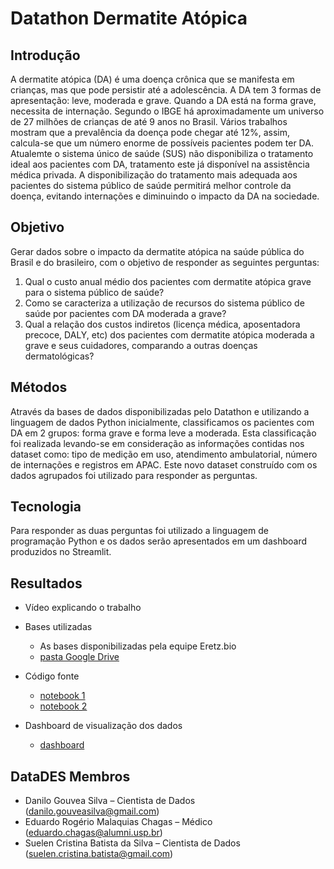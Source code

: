 # Datathon Dermatite Atópica

## Introdução
A dermatite atópica (DA) é uma doença crônica que se manifesta em crianças, mas que pode persistir até a adolescência. A DA tem 3 formas de apresentação: leve, moderada e grave. Quando a DA está na forma grave, necessita de internação. Segundo o IBGE há  aproximadamente um universo de 27 milhões de crianças de até 9 anos no Brasil. Vários trabalhos mostram que a prevalência da doença pode chegar até 12%, assim, calcula-se que um número enorme de possíveis pacientes podem ter DA. Atualemte o sistema único de saúde (SUS) não disponibiliza o tratamento  ideal  aos pacientes com DA, tratamento este já disponível na assistência médica privada. A disponibilização do tratamento mais adequada aos pacientes do sistema público de saúde permitirá melhor controle da doença, evitando internações e diminuindo o impacto da DA na sociedade.

## Objetivo
Gerar dados sobre o impacto da dermatite atópica na saúde pública do Brasil e do brasileiro, com o objetivo de responder as seguintes perguntas:
1. Qual o custo anual médio dos pacientes com dermatite atópica grave para o sistema público de saúde?
2. Como se caracteriza a utilização de recursos do sistema público de saúde por pacientes com DA moderada a grave?
3. Qual a relação dos custos indiretos (licença médica, aposentadora precoce, DALY, etc) dos pacientes com dermatite atópica moderada a grave e seus cuidadores, comparando a outras doenças dermatológicas?

## Métodos
Através da bases de dados disponibilizadas pelo Datathon e utilizando a linguagem de dados Python inicialmente, classificamos os pacientes com DA em 2 grupos: forma grave e forma leve a moderada. Esta classificação foi realizada levando-se em consideração as informações contidas nos dataset como: tipo de medição em uso, atendimento ambulatorial, número de internações e registros em APAC.
Este novo dataset construído com os dados agrupados foi utilizado para responder as perguntas.

## Tecnologia
Para responder  as duas perguntas foi utilizado a linguagem de programação Python e os dados serão apresentados em um dashboard produzidos no Streamlit. 

## Resultados 

* Vídeo explicando o trabalho

* Bases utilizadas
  * As bases disponibilizadas pela equipe Eretz.bio
  * [pasta Google Drive](https://drive.google.com/drive/folders/1VYhhuypVbD0GPk32CZjPID9lzi4VHdhm?usp=sharing)
  

* Código fonte
  * [notebook 1](https://github.com/suebatista/hackathon/blob/main/dermatite.ipynb)
  * [notebook 2](https://github.com/suebatista/hackathon/blob/main/dermatite_inss.ipynb)

* Dashboard de visualização dos dados 
  * [dashboard](https://share.streamlit.io/suebatista/hackathon_dermatitis/main/hackathon/main.py)


## DataDES Membros
* Danilo Gouvea Silva – Cientista de Dados (danilo.gouveasilva@gmail.com)
* Eduardo Rogério Malaquias Chagas – Médico (eduardo.chagas@alumni.usp.br)
* Suelen Cristina Batista da Silva – Cientista de Dados (suelen.cristina.batista@gmail.com)

